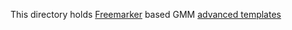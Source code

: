 This directory holds [Freemarker](https://freemarker.apache.org/) based GMM [advanced templates](https://developer.cisco.com/docs/kinetic/#!advanced-templates/impact-of-changing-templates-on-gateways-that-are-currently-configured-on-advanced-templates)

